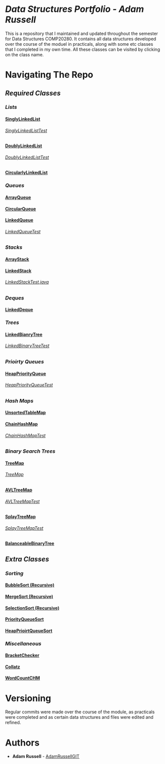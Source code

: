# *Data Structures Portfolio - Adam Russell*

This is a repository that I maintained and updated throughout the semester for Data Structures COMP20280. It contains all data structures developed over the course of the moduel in practicals, along with some etc classes that I completed in my own time. All these classes can be visited by clicking on the class name.

# Navigating The Repo

## *Required Classes*

### *Lists*

#### [SinglyLinkedList](src/projectCode20280/SinglyLinkedList.java)

###### [SinglyLinkedListTest](src/projectCode20280/SinglyLinkedListTest.java)

#### [DoublyLinkedList](src/projectCode20280/DoublyLinkedList.java)

###### [DoublyLinkedListTest](src/projectCode20280/DoublyLinkedListTest.java)

#### [CircularlyLinkedList](src/projectCode20280/CircularlyLinkedList.java)

### *Queues*

#### [ArrayQueue](src/projectCode20280/ArrayQueue.java)

#### [CircularQueue](src/projectCode20280/CircularQueue.java)

#### [LinkedQueue](src/projectCode20280/LinkedQueue.java)

###### [LinkedQueueTest](src/projectCode20280/LinkedQueueTest.java)

### *Stacks*

#### [ArrayStack](src/projectCode20280/ArrayStack.java)

#### [LinkedStack](src/projectCode20280/LinkedStack.java)

###### [LinkedStackTest.java](src/projectCode20280/LinkedStackTest.java)

### *Deques*

#### [LinkedDeque](src/projectCode20280/LinkedDeque.java)

### *Trees*

#### [LinkedBianryTree](src/projectCode20280/LinkedBinaryTree.java)

###### [LinkedBinaryTreeTest](src/projectCode20280/LinkedBinaryTreeTest.java)

### *Prioirty Queues*

#### [HeapPriorityQueue](src/projectCode20280/HeapPriorityQueue.java)

###### [HeapPriorityQueueTest](src/projectCode20280/HeapPriorityQueueTest.java)

### *Hash Maps*

#### [UnsortedTableMap](src/projectCode20280/UnsortedTableMap.java)

#### [ChainHashMap](src/projectCode20280/ChainHashMap.java)

###### [ChainHashMapTest](src/projectCode20280/ChainHashMapTest.java)

### *Binary Search Trees*

#### [TreeMap](src/projectCode20280/TreeMap.java)

###### [TreeMap](src/projectCode20280/TreeMapTest.java)

#### [AVLTreeMap](src/src/projectCode20280/AVLTreeMap.java)

###### [AVLTreeMapTest](src/projectCode20280/AVLTreeMapTest.java)

#### [SplayTreeMap](src/projectCode20280/SplayTreeMap.java)

###### [SplayTreeMapTest](src/projectCode20280/SplayTreeMapTest.java)

#### [BalanceableBinaryTree](src/projectCode20280/BalanceableBinaryTree.java)

## *Extra Classes*

### *Sorting*

#### [BubbleSort (Recursive)](src/projectCode20280/BubbleSortRecursive.java)

#### [MergeSort (Recursive)](src/projectCode20280/MergeSortRecursion.java)

#### [SelectionSort (Recursive)](src/projectCode20280/SelectionSortRecursion.java)

#### [PriorityQueueSort](src/projectCode20280/PQSort.java)

#### [HeapPrioirtQueueSort](src/projectCode20280/HPQSort.java)

### *Miscellaneous*

#### [BracketChecker](src/projectCode20280/BracketChecker.java)

#### [Collatz](src/projectCode20280/Collatz.java)

#### [WordCountCHM](src/projectCode20280/WordCountCHM.java)

# Versioning

Regular commits were made over the course of the module, as practicals were completed and as certain data structures and files were edited and refined.

# Authors

* **Adam Russell** - [AdamRussellGIT](https://github.com/AdamRussellGIT)

